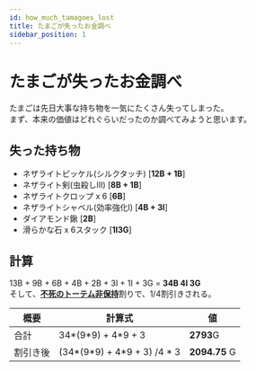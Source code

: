 ```yaml
---
id: how_much_tamagoes_lost
title: たまごが失ったお金調べ
sidebar_position: 1
---
```


# たまごが失ったお金調べ
たまごは先日大事な持ち物を一気にたくさん失ってしまった。  
まず、本来の価値はどれぐらいだったのか調べてみようと思います。

## 失った持ち物
 - ネザライトピッケル(シルクタッチ) [**12B + 1B**]
 - ネザライト剣(虫殺しⅢ) [**8B + 1B**]
 - ネザライトクロップ x 6 [**6B**]
 - ネザライトシャベル(効率強化Ⅰ) [**4B + 3I**]
 - ダイアモンド鍬 [**2B**]
 - 滑らかな石 x 6スタック [**1I3G**]

## 計算
13B + 9B + 6B + 4B + 2B + 3I + 1I + 3G = **34B 4I 3G**  
そして、[**不死のトーテム非保持**](/wiki/)割りで、1/4割引きされる。

| 概要 | 計算式 | 値 |
| ---- | ---- | ---- |
| 合計| 34\*(9\*9) + 4\*9 + 3 | **2793**G |
| 割引き後| (34\*(9\*9) + 4\*9 + 3) /4 \* 3 | **2094.75** G |
